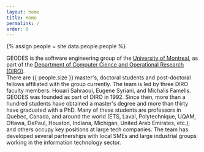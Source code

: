 ```yaml
---
layout: home
title: Home
permalink: /
order: 0
---
```


{% assign people = site.data.people.people %}

GEODES is the software engineering group of the [University of Montreal](https://www.umontreal.ca/), as part of the [Department of Computer Cience and Operational Research (DIRO)](https://diro.umontreal.ca/english/home/).<br/>
There are {{ people.size }} master's, doctoral students and post-doctoral fellows affiliated with the group currently. The team is led by three DIRO faculty members: Houari Sahraoui, Eugene Syriani, and Michalis Famelis.<br/>
GEODES was founded as part of DIRO in 1992. Since then, more than a hundred students have obtained a master's degree and more than thirty have graduated with a PhD. Many of these students are professors in Quebec, Canada, and around the world (ÉTS, Laval, Polytechnique, UQAM, Ottawa, DePaul, Houston, Indiana, Michigan, United Arab Emirates, etc.), and others occupy key positions at large tech companies. The team has developed several partnerships with local SMEs and large industrial groups working in the information technology sector.